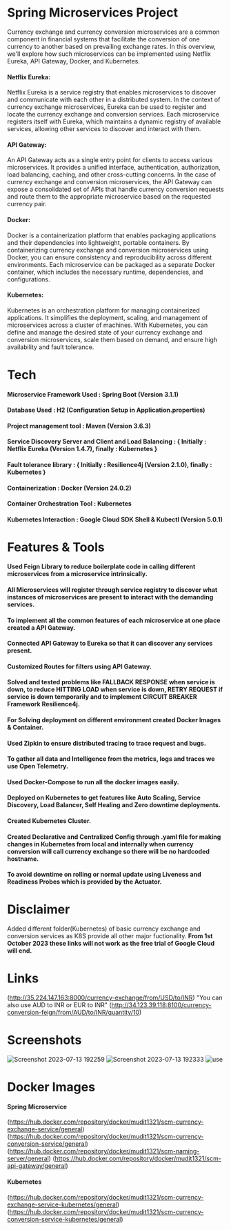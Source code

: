 # Spring Microservices Project
Currency exchange and currency conversion microservices are a common component in financial systems that facilitate the conversion of one currency to another based on prevailing exchange rates. In this overview, we'll explore how such microservices can be implemented using Netflix Eureka, API Gateway, Docker, and Kubernetes.

#### Netflix Eureka:
Netflix Eureka is a service registry that enables microservices to discover and communicate with each other in a distributed system. In the context of currency exchange microservices, Eureka can be used to register and locate the currency exchange and conversion services. Each microservice registers itself with Eureka, which maintains a dynamic registry of available services, allowing other services to discover and interact with them.

#### API Gateway:
An API Gateway acts as a single entry point for clients to access various microservices. It provides a unified interface, authentication, authorization, load balancing, caching, and other cross-cutting concerns. In the case of currency exchange and conversion microservices, the API Gateway can expose a consolidated set of APIs that handle currency conversion requests and route them to the appropriate microservice based on the requested currency pair.

#### Docker:
Docker is a containerization platform that enables packaging applications and their dependencies into lightweight, portable containers. By containerizing currency exchange and conversion microservices using Docker, you can ensure consistency and reproducibility across different environments. Each microservice can be packaged as a separate Docker container, which includes the necessary runtime, dependencies, and configurations.

#### Kubernetes:
Kubernetes is an orchestration platform for managing containerized applications. It simplifies the deployment, scaling, and management of microservices across a cluster of machines. With Kubernetes, you can define and manage the desired state of your currency exchange and conversion microservices, scale them based on demand, and ensure high availability and fault tolerance.


# Tech
#### Microservice Framework Used : Spring Boot (Version 3.1.1)
#### Database Used : H2 (Configuration Setup in Application.properties)
#### Project management tool : Maven (Version 3.6.3)
#### Service Discovery Server and Client and Load Balancing : { Initially : Netflix Eureka (Version 1.4.7), finally : Kubernetes }
#### Fault tolerance library : { Initially : Resilience4j (Version 2.1.0), finally : Kubernetes }
#### Containerization : Docker (Version 24.0.2)
#### Container Orchestration Tool : Kubernetes
#### Kubernetes Interaction : Google Cloud SDK Shell & Kubectl (Version 5.0.1)

# Features & Tools
#### Used Feign Library to reduce boilerplate code in calling different microservices from a microservice intrinsically.
#### All Microservices will register through service registry to discover what instances of microservices are present to interact with the demanding services.
#### To implement all the common features of each microservice at one place created a API Gateway.
#### Connected API Gateway to Eureka so that it can discover any services present.
#### Customized Routes for filters using API Gateway.
#### Solved and tested problems like FALLBACK RESPONSE when service is down, to reduce HITTING LOAD when service is down, RETRY REQUEST if service is down temporarily and to implement CIRCUIT BREAKER Framework Resilience4j.
#### For Solving deployment on different environment created Docker Images & Container.
#### Used Zipkin to ensure distributed tracing to trace request and bugs.
#### To gather all data and Intelligence from the metrics, logs and traces we use Open Telemetry.
#### Used Docker-Compose to run all the docker images easily.
#### Deployed on Kubernetes to get features like Auto Scaling, Service Discovery, Load Balancer, Self Healing and Zero downtime deployments.
#### Created Kubernetes Cluster.
#### Created Declarative and Centralized Config through .yaml file for making changes in Kubernetes from local and internally when currency conversion will call currency exchange so there will be no hardcoded hostname.
#### To avoid downtime on rolling or normal update using Liveness and Readiness Probes which is provided by the Actuator.

# Disclaimer
Added different folder(Kubernetes) of basic currency exchange and conversion services as K8S provide all other major fuctionality.
**From 1st October 2023 these links will not work as the free trial of Google Cloud will end.**

# Links
(http://35.224.147.163:8000/currency-exchange/from/USD/to/INR) "You can also use AUD to INR or EUR to INR"
(http://34.123.39.118:8100/currency-conversion-feign/from/AUD/to/INR/quantity/10)

# Screenshots
![Screenshot 2023-07-13 192259](https://github.com/Deadlegend1321/Microservices/assets/51445048/3f13aae0-d727-46a2-9337-ac3bbe6bbf3f)
![Screenshot 2023-07-13 192333](https://github.com/Deadlegend1321/Microservices/assets/51445048/81c6d954-e6ba-444f-9b39-2e0edead8b6d)
![use](https://github.com/Deadlegend1321/Microservices/assets/51445048/1724c4f6-c4c9-48a8-9b3a-8ae59a8cea06)

# Docker Images
#### Spring Microservice
(https://hub.docker.com/repository/docker/mudit1321/scm-currency-exchange-service/general)
(https://hub.docker.com/repository/docker/mudit1321/scm-currency-conversion-service/general)
(https://hub.docker.com/repository/docker/mudit1321/scm-naming-server/general)
(https://hub.docker.com/repository/docker/mudit1321/scm-api-gateway/general)

#### Kubernetes
(https://hub.docker.com/repository/docker/mudit1321/scm-currency-exchange-service-kubernetes/general)
(https://hub.docker.com/repository/docker/mudit1321/scm-currency-conversion-service-kubernetes/general)



